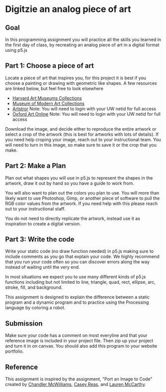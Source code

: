 # Digitzie an analog piece of art
## Goal 
In this programming assignment you will practice all the skills you learned in the first day of class, by recreating an analog piece of art in a digital format using p5.js

## Part 1: Choose a piece of art
Locate a piece of art that inspires you, for this project it is best if you choose a painting or drawing with geometric like shapes. A few resources are linked below, but feel free to look elsewhere

* [Harvard Art Museums Collections](http://www.harvardartmuseums.org/collections?)
* [Museum of Modern Art Collections](http://www.moma.org/collection/)
* [Artstror](http://offcampus.lib.washington.edu/login?url=http://www.artstor.org/index.shtml) Note: You will need to login with your UW netid for full access
* [Oxford Art Online](http://offcampus.lib.washington.edu/login?url=http://www.oxfordartonline.com/) Note: You will need to login with your UW netid for full access

Download the image, and decide either to reproduce the entire artwork or select a crop of the artwork (this is best for artworks with lots of details). If you need help croping your image, reach out to your instructional team. You will need to turn in this image, so make sure to save it or the crop that you make.

## Part 2: Make a Plan
Plan out what shapes you will use in p5.js to represent the shapes in the artwork, draw it out by hand so you have a guide to work from. 

You will also want to plan out the colors you plan to use. You will more than likely want to use Photoshop, Gimp, or another piece of software to pull the RGB color values from the artwork. If you need help with this please reach out to your instructional staff.

You do not need to directly replicate the artwork, instead use it as inspiration to create a digital version.

## Part 3: Write the code
Write your static code (no draw function needed) in p5.js making sure to include comments as you go that explain your code. We highly recommend that you run your code often so you can discover errors along the way instead of waiting until the very end.

In most situations we expect you to use many different kinds of p5.js functions including but not limited to line, triangle, quad, rect, ellipse, arc, stroke, fill, and background. 

This assignment is designed to explain the difference between a static program and a dynamic program and to practice using the Processing language by coloring a robot. 

## Submission
Make sure your code has a comment on most everyline and that your reference image is included in your project file. Then zip up your project and turn it in on canvas. You should also add this program to your website portfolio.

## Reference
This assignment is inspired by the assignment, "Port an Image to Code" created by [Chandler McWilliams](http://chandlermcwilliams.com/), [Casey Reas](http://reas.com/), and [Lauren McCarthy](http://lauren-mccarthy.com/).